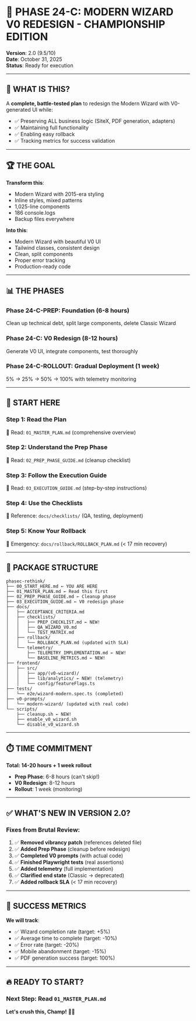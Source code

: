 # 🚀 **PHASE 24-C: MODERN WIZARD V0 REDESIGN - CHAMPIONSHIP EDITION**

**Version**: 2.0 (9.5/10)  
**Date**: October 31, 2025  
**Status**: Ready for execution  

---

## 🎯 **WHAT IS THIS?**

A **complete, battle-tested plan** to redesign the Modern Wizard with V0-generated UI while:
- ✅ Preserving ALL business logic (SiteX, PDF generation, adapters)
- ✅ Maintaining full functionality
- ✅ Enabling easy rollback
- ✅ Tracking metrics for success validation

---

## 🏆 **THE GOAL**

**Transform this**:
- Modern Wizard with 2015-era styling
- Inline styles, mixed patterns
- 1,025-line components
- 186 console.logs
- Backup files everywhere

**Into this**:
- Modern Wizard with beautiful V0 UI
- Tailwind classes, consistent design
- Clean, split components
- Proper error tracking
- Production-ready code

---

## 📊 **THE PHASES**

### **Phase 24-C-PREP: Foundation** (6-8 hours)
Clean up technical debt, split large components, delete Classic Wizard

### **Phase 24-C: V0 Redesign** (8-12 hours)
Generate V0 UI, integrate components, test thoroughly

### **Phase 24-C-ROLLOUT: Gradual Deployment** (1 week)
5% → 25% → 50% → 100% with telemetry monitoring

---

## 🚀 **START HERE**

### **Step 1: Read the Plan**
📄 Read: `01_MASTER_PLAN.md` (comprehensive overview)

### **Step 2: Understand the Prep Phase**
📄 Read: `02_PREP_PHASE_GUIDE.md` (cleanup checklist)

### **Step 3: Follow the Execution Guide**
📄 Read: `03_EXECUTION_GUIDE.md` (step-by-step instructions)

### **Step 4: Use the Checklists**
📄 Reference: `docs/checklists/` (QA, testing, deployment)

### **Step 5: Know Your Rollback**
📄 Emergency: `docs/rollback/ROLLBACK_PLAN.md` (< 17 min recovery)

---

## 📁 **PACKAGE STRUCTURE**

```
phasec-rethink/
├── 00_START_HERE.md ← YOU ARE HERE
├── 01_MASTER_PLAN.md ← Read this first
├── 02_PREP_PHASE_GUIDE.md ← Cleanup phase
├── 03_EXECUTION_GUIDE.md ← V0 redesign phase
├── docs/
│   ├── ACCEPTANCE_CRITERIA.md
│   ├── checklists/
│   │   ├── PREP_CHECKLIST.md ← NEW!
│   │   ├── QA_WIZARD_V0.md
│   │   └── TEST_MATRIX.md
│   ├── rollback/
│   │   └── ROLLBACK_PLAN.md (updated with SLA)
│   └── telemetry/
│       ├── TELEMETRY_IMPLEMENTATION.md ← NEW!
│       └── BASELINE_METRICS.md ← NEW!
├── frontend/
│   ├── src/
│   │   ├── app/(v0-wizard)/
│   │   ├── lib/analytics/ ← NEW! (telemetry)
│   │   └── config/featureFlags.ts
├── tests/
│   └── e2e/wizard-modern.spec.ts (completed)
├── v0-prompts/
│   └── modern-wizard/ (updated with real code)
└── scripts/
    ├── cleanup.sh ← NEW!
    ├── enable_v0_wizard.sh
    └── disable_v0_wizard.sh
```

---

## ⏱️ **TIME COMMITMENT**

**Total: 14-20 hours + 1 week rollout**

- **Prep Phase**: 6-8 hours (can't skip!)
- **V0 Redesign**: 8-12 hours
- **Rollout**: 1 week (monitoring)

---

## ✅ **WHAT'S NEW IN VERSION 2.0?**

### **Fixes from Brutal Review**:
1. ✅ **Removed vibrancy patch** (references deleted file)
2. ✅ **Added Prep Phase** (cleanup before redesign)
3. ✅ **Completed V0 prompts** (with actual code)
4. ✅ **Finished Playwright tests** (real assertions)
5. ✅ **Added telemetry** (full implementation)
6. ✅ **Clarified end state** (Classic → deprecated)
7. ✅ **Added rollback SLA** (< 17 min recovery)

---

## 🎯 **SUCCESS METRICS**

**We will track**:
- ✅ Wizard completion rate (target: +5%)
- ✅ Average time to complete (target: -10%)
- ✅ Error rate (target: -20%)
- ✅ Mobile abandonment (target: -15%)
- ✅ PDF generation success (target: 100%)

---

## 🔥 **READY TO START?**

### **Next Step**: Read `01_MASTER_PLAN.md`

**Let's crush this, Champ!** 🚀💪

